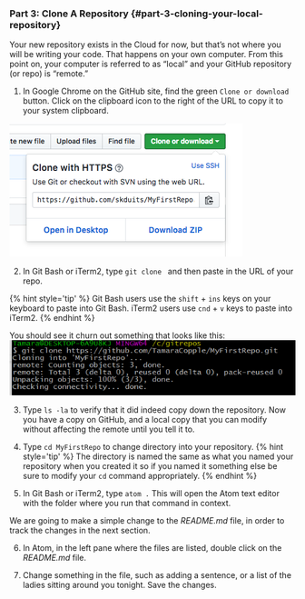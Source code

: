 ### Part 3: Clone A Repository {#part-3-cloning-your-local-repository}

Your new repository exists in the Cloud for now, but that’s not where you will be writing your code. That happens on your own computer. From this point on, your computer is referred to as “local” and your GitHub repository (or repo) is “remote.”

1.  In Google Chrome on the GitHub site, find the green `Clone or download` button. Click on the clipboard icon to the right of the URL to copy it to your system clipboard.

  ![](/images/GHClone.png)

2.  In Git Bash or iTerm2, type `git clone ` and then paste in the URL of your repo. 

  {% hint style='tip' %}
  Git Bash users use the `shift` + `ins` keys on your keyboard to paste into Git Bash.  iTerm2 users use `cnd` + `v` keys to paste into iTerm2.
  {% endhint %}

  You should see it churn out something that looks like this:
![](../assets/image03.png)

3.  Type `ls -la` to verify that it did indeed copy down the repository. Now you have a copy on GitHub, and a local copy that you can modify without affecting the remote until you tell it to.

4.  Type `cd MyFirstRepo` to change directory into your repository. 
  {% hint style='tip' %}
  The directory is named the same as what you named your repository when you created it so if you named it something else be sure to modify your `cd` command appropriately.
  {% endhint %}

5. In Git Bash or iTerm2, type `atom .`  This will open the Atom text editor with the folder where you run that command in context.

  We are going to make a simple change to the _README.md_ file, in order to track the changes in the next section.

6. In Atom, in the left pane where the files are listed, double click on the _README.md_ file.

7. Change something in the file, such as adding a sentence, or a list of the ladies sitting around you tonight. Save the changes.
